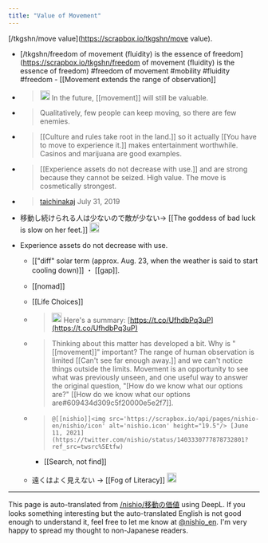 ```yaml
---
title: "Value of Movement"
---
```


[/tkgshn/move value](https://scrapbox.io/tkgshn/move value).
- [/tkgshn/freedom of movement (fluidity) is the essence of freedom](https://scrapbox.io/tkgshn/freedom of movement (fluidity) is the essence of freedom) #freedom of movement #mobility #fluidity #freedom
        - [[Movement extends the range of observation]]

- > <img src='https://scrapbox.io/api/pages/emoji/twitter/icon' alt='/emoji/twitter.icon' height="19.5"/> In the future, [[movement]] will still be valuable.
- >  Qualitatively, few people can keep moving, so there are few enemies.
- >  [[Culture and rules take root in the land.]] so it actually [[You have to move to experience it.]] makes entertainment worthwhile. Casinos and marijuana are good examples.
- >  [[Experience assets do not decrease with use.]] and are strong because they cannot be seized. High value. The move is cosmetically strongest.
- > [taichinakaj](https://twitter.com/taichinakaj/status/1156413316090060800?ref_src=twsrc%5Etfw) July 31, 2019
- 移動し続けられる人は少ないので敵が少ない→ [[The goddess of bad luck is slow on her feet.]] <img src='https://scrapbox.io/api/pages/nishio-en/nishio/icon' alt='nishio.icon' height="19.5"/>
- Experience assets do not decrease with use.

    - [["diff" solar term (approx. Aug. 23, when the weather is said to start cooling down)]] ・ [[gap]].
    - [[nomad]]

    - [[Life Choices]]
    - > <img src='https://scrapbox.io/api/pages/emoji/twitter/icon' alt='/emoji/twitter.icon' height="19.5"/> Here's a summary: [https://t.co/UfhdbPq3uP](https://t.co/UfhdbPq3uP)
    - > Thinking about this matter has developed a bit. Why is "[[movement]]" important? The range of human observation is limited [[Can't see far enough away.]] and we can't notice things outside the limits. Movement is an opportunity to see what was previously unseen, and one useful way to answer the original question, "[How do we know what our options are?" [[How do we know what our options are#609434d309c5f20000e5e2f7]].
    - >  	@[[nishio]]<img src='https://scrapbox.io/api/pages/nishio-en/nishio/icon' alt='nishio.icon' height="19.5"/> [June 11, 2021](https://twitter.com/nishio/status/1403330777878732801?ref_src=twsrc%5Etfw)
        - [[Search, not find]]
    - 遠くはよく見えない →  [[Fog of Literacy]] <img src='https://scrapbox.io/api/pages/nishio-en/nishio/icon' alt='nishio.icon' height="19.5"/>

---
This page is auto-translated from [/nishio/移動の価値](https://scrapbox.io/nishio/移動の価値) using DeepL. If you looks something interesting but the auto-translated English is not good enough to understand it, feel free to let me know at [@nishio_en](https://twitter.com/nishio_en). I'm very happy to spread my thought to non-Japanese readers.